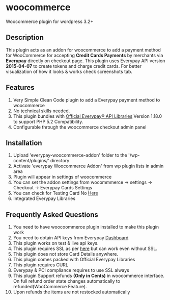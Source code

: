 # woocommerce
Woocommerce plugin for wordpress 3.2+

## Description

This plugin acts as an addon for woocommerce to add a payment method for WooCommerce for accepting **Credit Cards Payments** by merchants via **Everypay** directly on checkout page.
This plugin uses Everypay API version  **2015-04-07** to create tokens and charge credit cards. For better visualization of how it looks & works check screenshots tab.


## Features
1. Very Simple Clean Code plugin to add a Everypay payment method to woocommerce
2. No technical skills needed.
3. This plugin bundles with <a href="https://github.com/everypay/everypay-php">Official Everypay® API Libraries</a> Version 1.18.0 to support PHP 5.2 Compatibility.
4. Configurable through the woocommerce checkout admin panel

## Installation

1. Upload 'everypay-woocommerce-addon' folder to the '/wp-content/plugins/' directory
2. Activate 'everypay Woocommerce Addon' from wp plugin lists in admin area
3. Plugin will appear in settings of woocommerce
4. You can set the addon settings from  wocommmerce -> settings -> Checkout -> Everypay Cards Settings
5. You can check for Testing Card No <a href="https://everypay.gr/docs" target="_blank" >Here</a> 
6. Integrated Everypay Libraries

## Frequently Asked Questions

1. You need to have woocoommerce plugin installed to make this plugin work
2. You need to obtain API keys from Everypay <a href="https://dashboard.everypay.gr/">Dashboard</a>
3. This plugin works on test & live api keys.
4. This plugin requires SSL as per <a href="https://everypay.com/docs/ssl">here</a> but can work even without SSL.
5. This plugin does not store Card Details anywhere.
6. This plugin comes packed with Official Everypay Libraries
7. This plugin requires CURL
8. Everypay & PCI compliance requires to use SSL always
9. This plugin Support refunds **(Only in Cents)** in woocommerce interface. On full refund order state changes automatically to refunded(WooCommerce Feature).
10. Upon refunds the items are not restocked automatically
